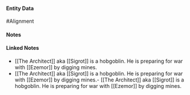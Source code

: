 #### Entity Data

#Alignment 

#### Notes

#### Linked Notes 

- [[The Architect]]  aka [[Sigrot]] is a hobgoblin. He is preparing for war with [[Ezemor]]  by digging mines.
- [[The Architect]]  aka [[Sigrot]] is a hobgoblin. He is preparing for war with [[Ezemor]]  by digging mines.- [[The Architect]]  aka [[Sigrot]] is a hobgoblin. He is preparing for war with [[Ezemor]]  by digging mines.